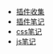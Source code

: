 * [插件收集](https://github.com/duskRay/blog/blob/master/lab.md)
* [插件笔记](https://github.com/duskRay/blog/blob/master/plugin.md)
* [css笔记](https://github.com/duskRay/blog/blob/master/css.md)
* [js笔记](https://github.com/duskRay/blog/blob/master/javascript.md)